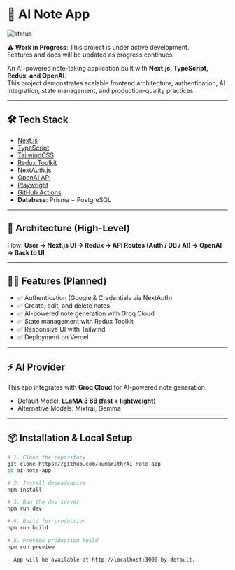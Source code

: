 # 📝 AI Note App

![status](https://img.shields.io/badge/status-WIP-orange)

⚠️ **Work in Progress**: This project is under active development.  
Features and docs will be updated as progress continues.

An AI-powered note-taking application built with **Next.js, TypeScript, Redux, and OpenAI**.  
This project demonstrates scalable frontend architecture, authentication, AI integration, state management, and production-quality practices.

---

## 🛠️ Tech Stack

- [Next.js](https://nextjs.org/)
- [TypeScript](https://www.typescriptlang.org/)
- [TailwindCSS](https://tailwindcss.com/)
- [Redux Toolkit](https://redux-toolkit.js.org/)
- [NextAuth.js](https://next-auth.js.org/)
- [OpenAI API](https://platform.openai.com/)
- [Playwright](https://playwright.dev/)
- [GitHub Actions](https://github.com/features/actions)
- **Database**: Prisma + PostgreSQL 

---

## 📐 Architecture (High-Level)

Flow: **User → Next.js UI → Redux → API Routes (Auth / DB / AI) → OpenAI → Back to UI**

---

## 🧑‍💻 Features (Planned)

- ✅ Authentication (Google & Credentials via NextAuth)  
- ✅ Create, edit, and delete notes  
- ✅ AI-powered note generation with Groq Cloud  
- ✅ State management with Redux Toolkit  
- ✅ Responsive UI with Tailwind  
- ✅ Deployment on Vercel

---

## ⚡ AI Provider

This app integrates with **Groq Cloud** for AI-powered note generation.  
- Default Model: **LLaMA 3 8B (fast + lightweight)**  
- Alternative Models: Mixtral, Gemma  

---

## 📦 Installation & Local Setup

```bash
# 1. Clone the repository
git clone https://github.com/kumarith/AI-note-app
cd ai-note-app

# 2. Install dependencies
npm install

# 3. Run the dev server
npm run dev

# 4. Build for production
npm run build

# 5. Preview production build
npm run preview

- App will be available at http://localhost:3000 by default.